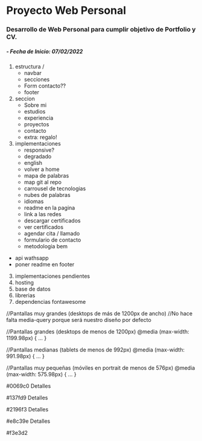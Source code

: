 # Proyecto Web Personal

### Desarrollo de Web Personal para cumplir objetivo de Portfolio y CV.

##### - Fecha de Inicio: 07/02/2022

1. estructura / 
    - navbar
    - secciones
    - Form contacto??
    - footer
2. seccion
    - Sobre mi
    - estudios
    - experiencia
    - proyectos
    - contacto
    - extra: regalo!
2. implementaciones
    - responsive?  
    - degradado
    - english
    - volver a home
    - mapa de palabras
    - map git al repo
    - carrousel de tecnologias
    - nubes de palabras
    - idiomas
    - readme en la pagina
    - link a las redes
    - descargar certificados
    - ver certificados
    - agendar cita / llamado
    - formulario de contacto
    - metodologia bem
- api wathsapp
- poner readme en footer


3. implementaciones pendientes
4. hosting
5. base de datos
6. librerias
7. dependencias
fontawesome


//Pantallas muy grandes  (desktops de más de 1200px de ancho)
//No hace falta media-query porque será nuestro diseño por defecto

//Pantallas grandes (desktops de menos de 1200px)
@media (max-width: 1199.98px) { ... }

//Pantallas medianas (tablets de menos de 992px)
@media (max-width: 991.98px) { ... }

//Pantallas muy pequeñas (móviles en portrait de menos de 576px)
@media (max-width: 575.98px) { ... }



#0069c0
Detalles

#137fd9
Detalles

#2196f3
Detalles

#e8c39e
Detalles

#f3e3d2
